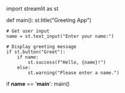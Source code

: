 import streamlit as st

def main():
    st.title("Greeting App")
   
    # Get user input
    name = st.text_input("Enter your name:")
   
    # Display greeting message
    if st.button("Greet"):
        if name:
            st.success(f"Hello, {name}!")
        else:
            st.warning("Please enter a name.")

if __name__ == '__main__':
    main()
